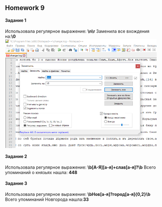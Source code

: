 ## Homework 9
#### **Задание 1**
Использовала регулярное выражение: **\n\r** Заменила все вхождения на:**\0**
<img src="https://github.com/annushc/hw9/blob/master/Задание%201.PNG" width="500" height="360" align="left"/> 
<br clear="all"/> 
#### **Задание 2**
Использовала регулярное выражение: **\b[А-Я][а-я]+слав[а-я]?\b** Всего упоминаний о князьях нашла: **448**
#### **Задание 3**
Использовала регулярное выражение: **\bНов[а-я]?город[а-я]{0,2}\b** Всего упоминаний Новгорода нашла:**33**

